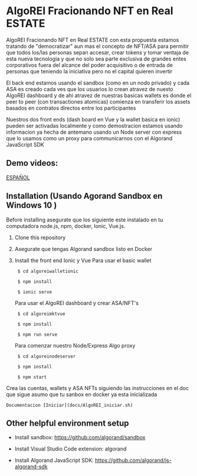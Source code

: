 # AlgoREI Fracionando NFT en Real ESTATE 

AlgoREI Fracionando NFT en Real ESTATE  con esta propuesta estamos tratando de "democratizar" aun mas el concepto de NFT/ASA para permitir que todos 
los/las personas sepan accesar, crear tokens y tomar ventaja de esta nueva tecnologia y que no solo sea parte exclusiva de grandes entes corporativos 
fuera del alcance del poder acquisitivo o de entrada de personas que teniendo la iniciativa pero no el capital quieren invertir

El back end estamos usando el sandbox (como en un nodo privado) y cada ASA es creado cada ves que los usuarios lo crean atravez de nuesto AlgoREI dashboard 
y de ahi atravez de nuestras basicas wallets es donde el peer to peer (con transactiones atomicas) comienza en transferir los assets basados en contratos 
directos entre los participantes 

Nuestros dos front ends (dash board en Vue y la wallet basica en ionic) pueden ser activadas localmente y como demostracion estamos usando informacion ya 
hecha de antemano usando un Node server con express que lo usamos como un proxy para communicarnos con el Algorand JavaScript SDK 



## Demo videos: 
[ESPAÑOL](https://www.youtube.com/watc)



## Installation (Usando Agorand Sandbox en Windows 10 )

Before installing asegurate que los siguiente este instalado en tu computadora 
node.js, npm, docker, Ionic, Vue.js.

1. Clone this repository
2. Asegurate que tengas Algorand sandbox listo en Docker

4. Install the front end Ionic y Vue
    Para usar el basic wallet 
     
        $ cd algoreiwalletionic

        $ npm install

        $ ionic serve
    
	Para usar el AlgoREI dashboard y crear ASA/NFT's
	
	    $ cd algoreimktvue

        $ npm install

        $ npm run serve
    
	Para comenzar nuestro Node/Express Algo proxy  
	    
		$ cd algoreinodeserver

        $ npm install

        $ npm start
	

Crea las cuentas, wallets y ASA NFTs siguiendo las instrucciones en el doc que sigue
asumo que tu sanbox en docker ya esta inicializada 

    Documentacion [Iniciar](docs/AlgoREI_iniciar.sh)

## Other helpful environment setup

* Install sandbox: https://github.com/algorand/sandbox

* Install Visual Studio Code extension: algorand

* Install Algorand JavaScript SDK: https://github.com/algorand/js-algorand-sdk



